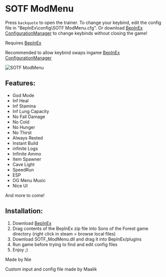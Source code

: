 # SOTF ModMenu

Press ` backquote ` to open the trainer.
To change your keybind, edit the config file in "BepInEx\config\SOTF ModMenu.cfg". Or download [BepInEx ConfigurationManager](https://thunderstore.io/c/sons-of-the-forest/p/faulty/BepInEx_ConfigurationManager/) to change keybinds without closing the game!

Requires [BepInEx](https://thunderstore.io/c/sons-of-the-forest/p/BepInEx/BepInExPack_IL2CPP/)

Recommended to allow keybind swaps ingame [BepInEx ConfigurationManager](https://thunderstore.io/c/sons-of-the-forest/p/faulty/BepInEx_ConfigurationManager/)

![SOTF ModMenu](https://i.imgur.com/Vfk7OQo.png)

## Features:

* God Mode
* Inf Heal
* Inf Stamina
* Inf Lung Capacity
* No Fall Damage
* No Cold
* No Hunger
* No Thirst
* Always Rested
* Instant Build
* infinite Logs
* Infinite Ammo
* Item Spawner
* Cave Light
* SpeedRun
* ESP
* OG Menu Music
* Nice UI

And more to come!

## Installation:

1. Download [BepInEx](https://thunderstore.io/c/sons-of-the-forest/p/BepInEx/BepInExPack_IL2CPP/)
2. Drag contents of the BepInEx zip file into Sons of the Forest game directory (right click in steam > browse local files)
3. Download SOTF_ModMenu.dll and drag it into BepInEx/plugins
4. Run game before trying to find and edit config files
4. Enjoy ;)

Made by Nie

Custom input and config file made by Maalik
